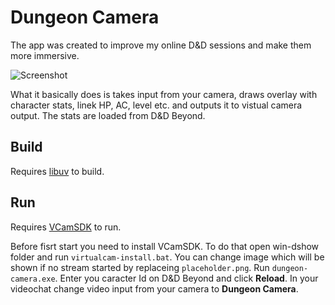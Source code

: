 # Dungeon Camera
The app was created to improve my online D&D sessions and make them more immersive.

![Screenshot](screenshot.png)

What it basically does is takes input from your camera, draws overlay with character stats, linek HP, AC, level etc. and outputs it to vistual camera output.
The stats are loaded from D&D Beyond.

## Build
Requires [libuv](https://github.com/libuv/libuv) to build.

## Run
Requires [VCamSDK](https://www.e2esoft.com/sdk/vcam-sdk/) to run.

Before fisrt start you need to install VCamSDK. To do that open win-dshow folder and run `virtualcam-install.bat`.
You can change image which will be shown if no stream started by replaceing `placeholder.png`.
Run `dungeon-camera.exe`. Enter you caracter Id on D&D Beyond and click **Reload**.
In your videochat change video input from your camera to **Dungeon Camera**.
